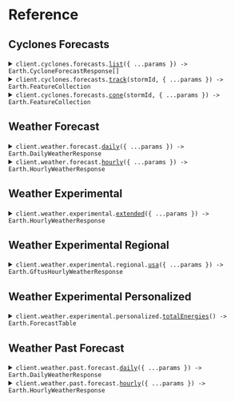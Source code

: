 # Reference

## Cyclones Forecasts

<details><summary><code>client.cyclones.forecasts.<a href="/src/api/resources/cyclones/resources/forecasts/client/Client.ts">list</a>({ ...params }) -> Earth.CycloneForecastResponse[]</code></summary>
<dl>
<dd>

#### 📝 Description

<dl>
<dd>

<dl>
<dd>

Query the available cyclone forecasts for a particular time

</dd>
</dl>
</dd>
</dl>

#### 🔌 Usage

<dl>
<dd>

<dl>
<dd>

```typescript
await client.cyclones.forecasts.list();
```

</dd>
</dl>
</dd>
</dl>

#### ⚙️ Parameters

<dl>
<dd>

<dl>
<dd>

**request:** `Earth.cyclones.ForecastsListRequest`

</dd>
</dl>

<dl>
<dd>

**requestOptions:** `Forecasts.RequestOptions`

</dd>
</dl>
</dd>
</dl>

</dd>
</dl>
</details>

<details><summary><code>client.cyclones.forecasts.<a href="/src/api/resources/cyclones/resources/forecasts/client/Client.ts">track</a>(stormId, { ...params }) -> Earth.FeatureCollection</code></summary>
<dl>
<dd>

#### 📝 Description

<dl>
<dd>

<dl>
<dd>

Get cyclone tracks in GeoJSON (MF-GeoJSON) format

</dd>
</dl>
</dd>
</dl>

#### 🔌 Usage

<dl>
<dd>

<dl>
<dd>

```typescript
await client.cyclones.forecasts.track("storm_id");
```

</dd>
</dl>
</dd>
</dl>

#### ⚙️ Parameters

<dl>
<dd>

<dl>
<dd>

**stormId:** `string`

</dd>
</dl>

<dl>
<dd>

**request:** `Earth.cyclones.ForecastsTrackRequest`

</dd>
</dl>

<dl>
<dd>

**requestOptions:** `Forecasts.RequestOptions`

</dd>
</dl>
</dd>
</dl>

</dd>
</dl>
</details>

<details><summary><code>client.cyclones.forecasts.<a href="/src/api/resources/cyclones/resources/forecasts/client/Client.ts">cone</a>(stormId, { ...params }) -> Earth.FeatureCollection</code></summary>
<dl>
<dd>

#### 📝 Description

<dl>
<dd>

<dl>
<dd>

Get cyclone forecast cone in GeoJSON format

</dd>
</dl>
</dd>
</dl>

#### 🔌 Usage

<dl>
<dd>

<dl>
<dd>

```typescript
await client.cyclones.forecasts.cone("storm_id");
```

</dd>
</dl>
</dd>
</dl>

#### ⚙️ Parameters

<dl>
<dd>

<dl>
<dd>

**stormId:** `string`

</dd>
</dl>

<dl>
<dd>

**request:** `Earth.cyclones.ForecastsConeRequest`

</dd>
</dl>

<dl>
<dd>

**requestOptions:** `Forecasts.RequestOptions`

</dd>
</dl>
</dd>
</dl>

</dd>
</dl>
</details>

## Weather Forecast

<details><summary><code>client.weather.forecast.<a href="/src/api/resources/weather/resources/forecast/client/Client.ts">daily</a>({ ...params }) -> Earth.DailyWeatherResponse</code></summary>
<dl>
<dd>

#### 📝 Description

<dl>
<dd>

<dl>
<dd>

Get daily weather forecast for a specific location
Only allowing local timezone aggregations for now since
it is unclear how exactly users will understand "UTC".

</dd>
</dl>
</dd>
</dl>

#### 🔌 Usage

<dl>
<dd>

<dl>
<dd>

```typescript
await client.weather.forecast.daily({
    latitude: 47.6061,
    longitude: -122.3328,
});
```

</dd>
</dl>
</dd>
</dl>

#### ⚙️ Parameters

<dl>
<dd>

<dl>
<dd>

**request:** `Earth.weather.ForecastDailyRequest`

</dd>
</dl>

<dl>
<dd>

**requestOptions:** `Forecast.RequestOptions`

</dd>
</dl>
</dd>
</dl>

</dd>
</dl>
</details>

<details><summary><code>client.weather.forecast.<a href="/src/api/resources/weather/resources/forecast/client/Client.ts">hourly</a>({ ...params }) -> Earth.HourlyWeatherResponse</code></summary>
<dl>
<dd>

#### 📝 Description

<dl>
<dd>

<dl>
<dd>

Get hourly weather forecast for a specific location

</dd>
</dl>
</dd>
</dl>

#### 🔌 Usage

<dl>
<dd>

<dl>
<dd>

```typescript
await client.weather.forecast.hourly({
    latitude: 47.6061,
    longitude: -122.3328,
});
```

</dd>
</dl>
</dd>
</dl>

#### ⚙️ Parameters

<dl>
<dd>

<dl>
<dd>

**request:** `Earth.weather.ForecastHourlyRequest`

</dd>
</dl>

<dl>
<dd>

**requestOptions:** `Forecast.RequestOptions`

</dd>
</dl>
</dd>
</dl>

</dd>
</dl>
</details>

## Weather Experimental

<details><summary><code>client.weather.experimental.<a href="/src/api/resources/weather/resources/experimental/client/Client.ts">extended</a>({ ...params }) -> Earth.HourlyWeatherResponse</code></summary>
<dl>
<dd>

#### 📝 Description

<dl>
<dd>

<dl>
<dd>

Get hourly weather forecast for a specific location and time

</dd>
</dl>
</dd>
</dl>

#### 🔌 Usage

<dl>
<dd>

<dl>
<dd>

```typescript
await client.weather.experimental.extended({
    latitude: 47.6061,
    longitude: -122.3328,
});
```

</dd>
</dl>
</dd>
</dl>

#### ⚙️ Parameters

<dl>
<dd>

<dl>
<dd>

**request:** `Earth.weather.ExperimentalExtendedRequest`

</dd>
</dl>

<dl>
<dd>

**requestOptions:** `Experimental.RequestOptions`

</dd>
</dl>
</dd>
</dl>

</dd>
</dl>
</details>

## Weather Experimental Regional

<details><summary><code>client.weather.experimental.regional.<a href="/src/api/resources/weather/resources/experimental/resources/regional/client/Client.ts">usa</a>({ ...params }) -> Earth.GftusHourlyWeatherResponse</code></summary>
<dl>
<dd>

#### 📝 Description

<dl>
<dd>

<dl>
<dd>

Get hourly weather forecast for a specific location and time

</dd>
</dl>
</dd>
</dl>

#### 🔌 Usage

<dl>
<dd>

<dl>
<dd>

```typescript
await client.weather.experimental.regional.usa({
    latitude: 47.6061,
    longitude: -122.3328,
});
```

</dd>
</dl>
</dd>
</dl>

#### ⚙️ Parameters

<dl>
<dd>

<dl>
<dd>

**request:** `Earth.weather.experimental.RegionalUsaRequest`

</dd>
</dl>

<dl>
<dd>

**requestOptions:** `Regional.RequestOptions`

</dd>
</dl>
</dd>
</dl>

</dd>
</dl>
</details>

## Weather Experimental Personalized

<details><summary><code>client.weather.experimental.personalized.<a href="/src/api/resources/weather/resources/experimental/resources/personalized/client/Client.ts">totalEnergies</a>() -> Earth.ForecastTable</code></summary>
<dl>
<dd>

#### 📝 Description

<dl>
<dd>

<dl>
<dd>

Return asset‑level forecast data as a JSON ForecastTable.

</dd>
</dl>
</dd>
</dl>

#### 🔌 Usage

<dl>
<dd>

<dl>
<dd>

```typescript
await client.weather.experimental.personalized.totalEnergies();
```

</dd>
</dl>
</dd>
</dl>

#### ⚙️ Parameters

<dl>
<dd>

<dl>
<dd>

**requestOptions:** `Personalized.RequestOptions`

</dd>
</dl>
</dd>
</dl>

</dd>
</dl>
</details>

## Weather Past Forecast

<details><summary><code>client.weather.past.forecast.<a href="/src/api/resources/weather/resources/past/resources/forecast/client/Client.ts">daily</a>({ ...params }) -> Earth.DailyWeatherResponse</code></summary>
<dl>
<dd>

#### 📝 Description

<dl>
<dd>

<dl>
<dd>

Get daily weather forecast for a specific location and time

</dd>
</dl>
</dd>
</dl>

#### 🔌 Usage

<dl>
<dd>

<dl>
<dd>

```typescript
await client.weather.past.forecast.daily({
    latitude: 47.6061,
    longitude: -122.3328,
    time: "2024-01-01T00:00:00Z",
});
```

</dd>
</dl>
</dd>
</dl>

#### ⚙️ Parameters

<dl>
<dd>

<dl>
<dd>

**request:** `Earth.weather.past.ForecastDailyRequest`

</dd>
</dl>

<dl>
<dd>

**requestOptions:** `Forecast.RequestOptions`

</dd>
</dl>
</dd>
</dl>

</dd>
</dl>
</details>

<details><summary><code>client.weather.past.forecast.<a href="/src/api/resources/weather/resources/past/resources/forecast/client/Client.ts">hourly</a>({ ...params }) -> Earth.HourlyWeatherResponse</code></summary>
<dl>
<dd>

#### 📝 Description

<dl>
<dd>

<dl>
<dd>

Get hourly weather forecast for a specific location and time

</dd>
</dl>
</dd>
</dl>

#### 🔌 Usage

<dl>
<dd>

<dl>
<dd>

```typescript
await client.weather.past.forecast.hourly({
    latitude: 47.6061,
    longitude: -122.3328,
    time: "2024-01-01T00:00:00Z",
});
```

</dd>
</dl>
</dd>
</dl>

#### ⚙️ Parameters

<dl>
<dd>

<dl>
<dd>

**request:** `Earth.weather.past.ForecastHourlyRequest`

</dd>
</dl>

<dl>
<dd>

**requestOptions:** `Forecast.RequestOptions`

</dd>
</dl>
</dd>
</dl>

</dd>
</dl>
</details>
